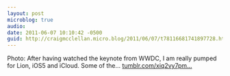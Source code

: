 ```yaml
---
layout: post
microblog: true
audio: 
date: 2011-06-07 10:10:42 -0500
guid: http://craigmcclellan.micro.blog/2011/06/07/t78116681741897728.html
---
```

Photo: After having watched the keynote from WWDC, I am really pumped for Lion, iOS5 and iCloud. Some of the... [tumblr.com/xiq2vy7pm...](http://tumblr.com/xiq2vy7pmm)

